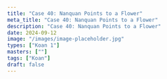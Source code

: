 ```yaml
---
title: "Case 40: Nanquan Points to a Flower"
meta_title: "Case 40: Nanquan Points to a Flower"
description: "Case 40: Nanquan Points to a Flower"
date: 2024-09-12
image: "/images/image-placeholder.jpg"
types: ["Koan 1"]
masters: [""]
tags: ["Koan"]
draft: false
---
```


